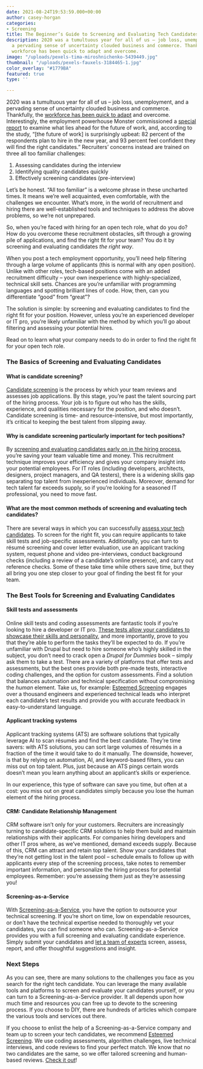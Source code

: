 ```yaml
---
date: 2021-08-24T19:53:59.000+00:00
author: casey-horgan
categories:
- Screening
title: The Beginner’s Guide to Screening and Evaluating Tech Candidates
description: 2020 was a tumultuous year for all of us – job loss, unemployment, and
  a pervading sense of uncertainty clouded business and commerce. Thankfully, the
  workforce has been quick to adapt and overcome.
image: "/uploads/pexels-tima-miroshnichenko-5439449.jpg"
thumbnail: "/uploads/pexels-fauxels-3184465-1.jpg"
color_overlay: "#1779BA"
featured: true
type: ''

---
```

2020 was a tumultuous year for all of us – job loss, unemployment, and a pervading sense of uncertainty clouded business and commerce. Thankfully, the [workforce has been quick to adapt](https://esteemed.io/blog/2021/01/26/8-ways-2020-impacted-workplaces-and-hiring/) and overcome. Interestingly, the employment powerhouse Monster commissioned a [special report](https://learnmore.monster.com/future-of-work) to examine what lies ahead for the future of work, and, according to the study, “\[the future of work\] is surprisingly upbeat: 82 percent of the respondents plan to hire in the new year, and 93 percent feel confident they will find the right candidates.” Recruiters’ concerns instead are trained on three all too familiar challenges:

1. Assessing candidates during the interview
2. Identifying quality candidates quickly
3. Effectively screening candidates (pre-interview)

Let’s be honest. “All too familiar” is a welcome phrase in these uncharted times. It means we’re well acquainted, even comfortable, with the challenges we encounter. What’s more, in the world of recruitment and hiring there are well-established tools and techniques to address the above problems, so we’re not unprepared.

So, when you’re faced with hiring for an open tech role, what do you do? How do you overcome these recruitment obstacles, sift through a growing pile of applications, and find the right fit for your team? You do it by screening and evaluating candidates _the right way_.

When you post a tech employment opportunity, you’ll need help filtering through a large volume of applicants (this is normal with any open position). Unlike with other roles, tech-based positions come with an added recruitment difficulty – your own inexperience with highly-specialized, technical skill sets. Chances are you’re unfamiliar with programming languages and spotting brilliant lines of code. How, then, can you differentiate “good” from “great”?

The solution is simple: by screening and evaluating candidates to find the right fit for your position. However, unless you’re an experienced developer or IT pro, you’re likely unfamiliar with the method by which you’ll go about filtering and assessing your potential hires.

Read on to learn what your company needs to do in order to find the right fit for your open tech role.

### The Basics of Screening and Evaluating Candidates

#### What is candidate screening?

[Candidate screening](https://esteemed.io/blog/2021/08/19/the-power-of-candidate-assessments/) is the process by which your team reviews and assesses job applications. By this stage, you’re past the talent sourcing part of the hiring process. Your job is to figure out who has the skills, experience, and qualities necessary for the position, and who doesn’t. Candidate screening is time- and resource-intensive, but most importantly, it’s critical to keeping the best talent from slipping away.

#### Why is candidate screening particularly important for tech positions?

By [screening and evaluating candidates early on in the hiring process](https://esteemed.io/blog/2021/08/19/the-power-of-candidate-assessments/), you’re saving your team valuable time and money. This recruitment technique improves your efficiency and gives your company insight into your potential employees. For IT roles (including developers, architects, designers, project managers, and QA testers), there is a widening skills gap separating top talent from inexperienced individuals. Moreover, demand for tech talent far exceeds supply, so if you’re looking for a seasoned IT professional, you need to move fast.

#### What are the most common methods of screening and evaluating tech candidates?

There are several ways in which you can successfully [assess your tech candidates](https://esteemed.io/blog/2021/08/19/the-power-of-candidate-assessments/). To screen for the right fit, you can require applicants to take skill tests and job-specific assessments. Additionally, you can turn to résumé screening and cover letter evaluation, use an applicant tracking system, request phone and video pre-interviews, conduct background checks (including a review of a candidate’s online presence), and carry out reference checks. Some of these take time while others save time, but they all bring you one step closer to your goal of finding the best fit for your team.

### The Best Tools for Screening and Evaluating Candidates

#### Skill tests and assessments

Online skill tests and coding assessments are fantastic tools if you’re looking to hire a developer or IT pro. [These tests allow your candidates to showcase their skills and personality](https://esteemed.io/blog/2021/08/19/the-power-of-candidate-assessments/), and more importantly, prove to you that they’re able to perform the tasks they’ll be expected to do. If you’re unfamiliar with Drupal but need to hire someone who’s highly skilled in the subject, you don’t need to crack open a _Drupal for Dummies_ book – simply ask them to take a test. There are a variety of platforms that offer tests and assessments, but the best ones provide both pre-made tests, interactive coding challenges, and the option for custom assessments. Find a solution that balances automation and technical specification without compromising the _human_ element. Take us, for example: [Esteemed Screening](https://esteemed.io/screening/) engages over a thousand engineers and experienced technical leads who interpret each candidate’s test results and provide you with accurate feedback in easy-to-understand language.

#### Applicant tracking systems

Applicant tracking systems (ATS) are software solutions that typically leverage AI to scan résumés and find the best candidate. They’re time savers: with ATS solutions, you can sort large volumes of résumés in a fraction of the time it would take to do it manually. The downside, however, is that by relying on automation, AI, and keyword-based filters, you can miss out on top talent. Plus, just because an ATS pings certain words doesn’t mean you learn anything about an applicant’s skills or experience.

In our experience, this type of software can save you time, but often at a cost: you miss out on great candidates simply because you lose the human element of the hiring process.

#### CRM: Candidate Relationship Management

CRM software isn’t only for your customers. Recruiters are increasingly turning to candidate-specific CRM solutions to help them build and maintain relationships with their applicants. For companies hiring developers and other IT pros where, as we’ve mentioned, demand exceeds supply. Because of this, CRM can attract and retain top talent. Show your candidates that they’re not getting lost in the talent pool – schedule emails to follow up with applicants every step of the screening process, take notes to remember important information, and personalize the hiring process for potential employees. Remember: you’re assessing them just as they’re assessing you!

#### Screening-as-a-Service

With [Screening-as-a-Service](https://esteemed.io/screening/), you have the option to outsource your technical screening. If you’re short on time, low on expendable resources, or don’t have the technical expertise needed to thoroughly vet your candidates, you can find someone who can. Screening-as-a-Service provides you with a full screening and evaluating candidate experience. Simply submit your candidates and [let a team of experts](https://esteemed.io/screening/) screen, assess, report, and offer thoughtful suggestions and insight.

### Next Steps

As you can see, there are many solutions to the challenges you face as you search for the right tech candidate. You can leverage the many available tools and platforms to screen and evaluate your candidates yourself, or you can turn to a Screening-as-a-Service provider. It all depends upon how much time and resources you can free up to devote to the screening process. If you choose to DIY, there are hundreds of articles which compare the various tools and services out there.

If you choose to enlist the help of a Screening-as-a-Service company and team up to screen your tech candidates, we recommend [Esteemed Screening](https://esteemed.io/screening/). We use coding assessments, algorithm challenges, live technical interviews, and code reviews to find your perfect match. We know that no two candidates are the same, so we offer tailored screening and human-based reviews. [Check it out](https://esteemed.io/screening/)!